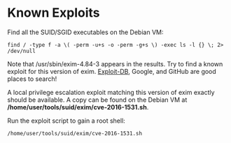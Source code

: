 # Known Exploits

Find all the SUID/SGID executables on the Debian VM:

`find / -type f -a \( -perm -u+s -o -perm -g+s \) -exec ls -l {} \; 2> /dev/null`

Note that /usr/sbin/exim-4.84-3 appears in the results. Try to find a known exploit for this version of exim. [Exploit-DB](https://www.exploit-db.com), Google, and GitHub are good places to search!

A local privilege escalation exploit matching this version of exim exactly should be available. A copy can be found on the Debian VM at **/home/user/tools/suid/exim/cve-2016-1531.sh**.

Run the exploit script to gain a root shell:

`/home/user/tools/suid/exim/cve-2016-1531.sh`
